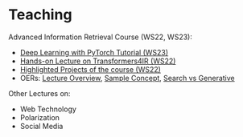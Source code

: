 # Teaching

Advanced Information Retrieval Course (WS22, WS23):  
- [Deep Learning with PyTorch Tutorial (WS23)](https://www.kaggle.com/code/markusreiterhaas/intro-to-deep-learning-with-pytorch-air-ws23)
- [Hands-on Lecture on Transformers4IR (WS22)](https://www.kaggle.com/code/markusreiterhaas/advanced-information-retrieval-7-transformers4ir)  
- [Highlighted Projects of the course (WS22)](https://socialcomplab.github.io/advancedIR-2022-showcase/)  
- OERs: [Lecture Overview](teaching/Advanced_IR_Positioning.pdf), [Sample Concept](teaching/Sample_AIR_Concept.pdf), [Search vs Generative](teaching/ChatGPT_vs_Google_Search.pdf)  

Other Lectures on:  
- Web Technology  
- Polarization  
- Social Media  
